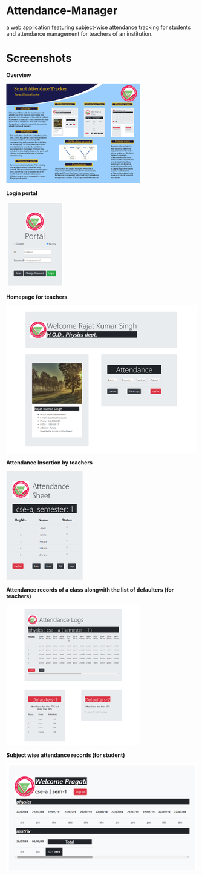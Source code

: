# Attendance-Manager

a web application featuring subject-wise attendance tracking for students and attendance management for teachers of an institution. 

# Screenshots

<b>Overview</b>

<img src="./assets/images/poster.jpg" alt="poster" width="70%" height="auto"/>

<b>Login portal</b>

<img src="./assets/images/login.png" alt="login" width="30%" height="auto"/>

<b>Homepage for teachers</b>

<img src="./assets/images/welcome.png" alt="thome"/>

<b>Attendance Insertion by teachers</b>

<img src="./assets/images/sheet.png" alt="insert" width="40%" height="auto"/>

<b>Attendance records of a class alongwith the list of defaulters (for teachers)</b>

<img src="./assets/images/display1.png" alt="tdisplay" width="70%" height="auto"/>

<b>Subject wise attendance records (for student)</b>

<img src="./assets/images/display2.png" alt="sdisplay"/>
